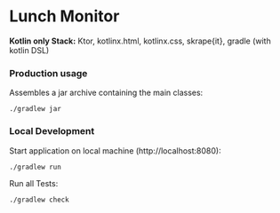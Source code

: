 Lunch Monitor
=============

**Kotlin only Stack:** Ktor, kotlinx.html, kotlinx.css, skrape{it}, gradle (with kotlin DSL)
    
### Production usage
    
Assembles a jar archive containing the main classes:

    ./gradlew jar
    
### Local Development

Start application on local machine (http://localhost:8080):

    ./gradlew run
    
Run all Tests:

    ./gradlew check
